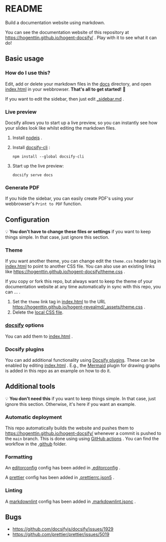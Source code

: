 # README

Build a documentation website using markdown.

You can see the documentation website of this repository at https://hogenttin.github.io/hogent-docsify/ . Play with it to see what it can do!

## Basic usage

### How do I use this?

Edit, add or delete your markdown files in the [docs](./docs/) directory, and open [index.html](./docs/index.html) in your webbrowser. **That's all to get started!** :rocket:

If you want to edit the sidebar, then just edit [\_sidebar.md](./docs/_sidebar.md) .

### Live preview

Docsify allows you to start up a live preview, so you can instantly see how your slides look like whilst editing the markdown files.

1. Install [nodejs](https://nodejs.org) .
2. Install [docsify-cli](https://github.com/docsifyjs/docsify-cli) :

    ```console
    npm install --global docsify-cli
    ```

3. Start up the live preview:

    ```console
    docsify serve docs
    ```

### Generate PDF

If you hide the sidebar, you can easily create PDF's using your webbrowser's `Print to PDF` function.

## Configuration

:bulb: **You don't have to change these files or settings** if you want to keep things simple. In that case, just ignore this section.

### Theme

If you want another theme, you can change edit the `theme.css` header tag in [index.html](./docs/index.html) to point to another CSS file. You can also use an existing links like https://hogenttin.github.io/hogent-docsify/theme.css .

If you copy or fork this repo, but always want to keep the theme of your documentation website at any time automatically in sync with this repo, you can ... .

1. Set the `theme` link tag in [index.html](./docs/index.html) to the URL https://hogenttin.github.io/hogent-revealmd/_assets/theme.css .
2. Delete the [local CSS file](./docs/theme.css).

### [docsify](https://docsify.js.org) options

You can add them to [index.html](./docs/index.html) .

### Docsify plugins

You can add additional functionality using [Docsify plugins](https://docsify.js.org/#/plugins). These can be enabled by editing [index.html](./docs/index.html) . E.g., the [Mermaid](https://github.com/Leward/mermaid-docsify) plugin for drawing graphs is added in this repo as an example on how to do it.

## Additional tools

:bulb: **You don't need this** if you want to keep things simple. In that case, just ignore this section. Otherwise, it's here if you want an example.

### Automatic deployment

This repo automatically builds the website and pushes them to https://hogenttin.github.io/hogent-docsify/ whenever a commit is pushed to the `main` branch. This is done using using [GitHub actions](https://docs.github.com/en/actions) . You can find the workflow in the [.github](./.github) folder.

### Formatting

An [editorconfig](https://editorconfig.org/) config has been added in [.editorconfig](./.editorconfig) .

A [prettier](https://prettier.io/docs/en/) config has been added in [.prettierrc.json5](./.prettierrc.json5) .

### Linting

A [markdownlint](https://github.com/DavidAnson/markdownlint) config has been added in [.markdownlint.jsonc](./.markdownlint.jsonc) .

## Bugs

-   https://github.com/docsifyjs/docsify/issues/1929
-   https://github.com/prettier/prettier/issues/5019
